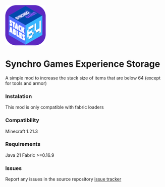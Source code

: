 <img src="src/main/resources/assets/sg_stackables/stackables_icon.png" width="128">

# Synchro Games Experience Storage

A simple mod to increase the stack size of items that are below 64 (except for tools and armor)

### Instalation

This mod is only compatible with fabric loaders

### Compatibility

Minecraft 1.21.3

### Requirements

Java 21
Fabric >=0.16.9

### Issues

Report any issues in the source repository [issue tracker](https://github.com/ArielM24/sg_stackables/issues)